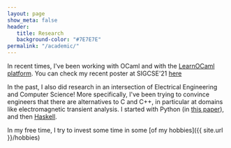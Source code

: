 ```yaml
---
layout: page
show_meta: false
header:
   title: Research
   background-color: "#7E7E7E"
permalink: "/academic/"
---
```


In recent times, I've been working with OCaml and with the [LearnOCaml platform](https://github.com/teaching-the-art-of-fp/learn-ocaml). You can check my recent poster at SIGCSE'21 [here](https://dl.acm.org/doi/10.1145/3408877.3439579)

In the past, I also did research in an intersection of Electrical Engineering and Computer Science! More specifically, I've been trying to convince engineers that there are alternatives to C and C++, in particular at domains like electromagnetic transient analysis. I started with Python (in [this paper](https://ieeexplore.ieee.org/document/8627346)), and then [Haskell](https://github.com/hannelita/haskell-etrp-doc/blob/master/Report.pdf).

In my free time, I try to invest some time in some [of my hobbies]({{ site.url }}/hobbies)